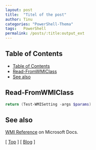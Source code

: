 ```yaml
---
layout: post
title:  "Titel of the post"
author: Tinu
categories: "PowerShell-Thema"
tags:   PowerShell
permalink: /posts/:title:output_ext
---
```


## Table of Contents

- [Table of Contents](#table-of-contents)
- [Read-FromWMIClass](#read-fromwmiclass)
- [See also](#see-also)


## Read-FromWMIClass

````powershell
return (Test-WMISetting -args $params)
````

## See also

[WMI Reference](https://docs.microsoft.com/en-us/windows/desktop/wmisdk/wmi-reference) on Microsoft Docs.

[ [Top](#table-of-contents) ] [ [Blog](../categories.html) ]
